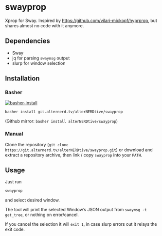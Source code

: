 # swayprop

Xprop for Sway. Inspired by https://github.com/vilari-mickopf/hyprprop, but 
shares almost no code with it anymore.

## Dependencies

- Sway
- jq for parsing `swaymsg` output
- slurp for window selection

## Installation

### Basher

[![basher-install](https://www.basher.it/assets/logo/basher_install.svg)](https://www.basher.it/package/)

```bash
basher install git.alternerd.tv/alterNERDtive/swayprop
```

(Github mirror: `basher install alterNERDtive/swayprop`)

### Manual

Clone the repository
(`git clone https://git.alternerd.tv/alterNERDtive/swayprop.git`) or download 
and extract a repository archive, then link / copy `swayprop` into your `PATH`.

## Usage

Just run
```bash
swayprop
```
and select desired window.

The tool will print the selected Window’s JSON output from `swaymsg -t 
get_tree`, or nothing on error/cancel.

If you cancel the selection it will `exit 1`, in case slurp errors out it relays 
the exit code.
